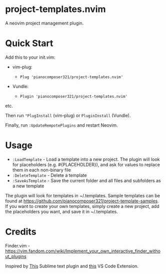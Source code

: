 # project-templates.nvim
A neovim project management plugin.

# Quick Start
Add this to your init.vim:

- vim-plug:
  - `Plug 'pianocomposer321/project-templates.nvim'`
  
- Vundle:
  - `Plugin 'pianocomposer321/project-templates.nvim'`

etc.

Then run `"PlugInstall` (vim-plug) or `PluginInstall` (Vundle).

Finally, run `:UpdateRempotePlugins` and restart Neovim.

# Usage

- `:LoadTemplate` - Load a template into a new project. The plugin will look for placeholders (e.g. #{PLACEHOLDER}), and ask for values to replace them in each non-binary file
- `:DeleteTemplate` - Delete a template
- `:SaveAsTemplate` - Save the current folder and all files and subfolders as a new template

The plugin will look for templates in ~/.templates. Sample templates can be found at https://github.com/pianocomposer321/project-template-samples. If you want to create your own templates, simply create a new project, add the placeholders you want, and save it in ~/.templates.

# Credits

Finder.vim - https://vim.fandom.com/wiki/Implement_your_own_interactive_finder_without_plugins

Inspired by [This](https://github.com/bit101/ProjectMaker) Sublime text plugin and [this](https://github.com/cantonios/vscode-project-templates) VS Code Extension.
